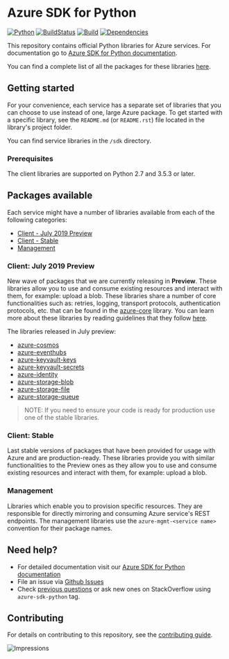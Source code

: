 # Azure SDK for Python

[![Python](https://img.shields.io/pypi/pyversions/azure-core.svg?maxAge=2592000)](https://pypi.python.org/pypi/azure/) [![BuildStatus](https://dev.azure.com/azure-sdk/public/_apis/build/status/46?branchName=master)](https://dev.azure.com/azure-sdk/public/_build/latest?definitionId=46&branchName=master) [![Build](https://travis-ci.org/Azure/azure-sdk-for-python.svg?branch=master)](https://travis-ci.org/Azure/azure-sdk-for-python) [![Dependencies](https://img.shields.io/badge/dependencies-analyzed-blue.svg)](https://azuresdkartifacts.blob.core.windows.net/azure-sdk-for-python/dependencies/dependencies.html)

This repository contains official Python libraries for Azure services. For documentation go to [Azure SDK for Python documentation](http://aka.ms/python-docs).

You can find a complete list of all the packages for these libraries [here](./packages.md).

## Getting started

For your convenience, each service has a separate set of libraries that you can choose to use instead of one, large Azure package. To get started with a specific library, see the `README.md` (or `README.rst`) file located in the library's project folder.

You can find service libraries in the `/sdk` directory.

### Prerequisites
The client libraries are supported on Python 2.7 and 3.5.3 or later.

## Packages available
Each service might have a number of libraries available from each of the following categories:
* [Client - July 2019 Preview](#Client-July-2019-Preview)
* [Client - Stable](#Client-Stable)
* [Management](#Management)


### Client: July 2019 Preview
New wave of packages that we are currently releasing in **Preview**. These libraries allow you to use and consume existing resources and interact with them, for example: upload a blob. These libraries share a number of core functionalities such as: retries, logging, transport protocols, authentication protocols, etc. that can be found in the [azure-core](./sdk/core/azure-core) library. You can learn more about these libraries by reading guidelines that they follow [here](https://azuresdkspecs.z5.web.core.windows.net/PythonSpec.html).

The libraries released in July preview:

- [azure-cosmos](./sdk/cosmos/azure-cosmos)
- [azure-eventhubs](./sdk/eventhub/azure-eventhubs)
- [azure-keyvault-keys](./sdk/keyvault/azure-keyvault-keys)
- [azure-keyvault-secrets](./sdk/keyvault/azure-keyvault-secrets)
- [azure-identity](./sdk/identity/azure-identity)
- [azure-storage-blob](./sdk/storage/azure-storage-blob)
- [azure-storage-file](./sdk/storage/azure-storage-file)
- [azure-storage-queue](./sdk/storage/azure-storage-queue)

>NOTE: If you need to ensure your code is ready for production use one of the stable libraries.


### Client: Stable
Last stable versions of packages that have been provided for usage with Azure and are production-ready. These libraries provide you with similar functionalities to the Preview ones as they allow you to use and consume existing resources and interact with them, for example: upload a blob.

### Management
Libraries which enable you to provision specific resources. They are responsible for directly mirroring and consuming Azure service's REST endpoints. The management libraries use the `azure-mgmt-<service name>` convention for their package names.

## Need help?
* For detailed documentation visit our [Azure SDK for Python documentation](aka.ms/python-docs)
* File an issue via [Github Issues](../../issues)
* Check [previous questions](https://stackoverflow.com/questions/tagged/azure-sdk-python) or ask new ones on StackOverflow using `azure-sdk-python` tag.

## Contributing
For details on contributing to this repository, see the [contributing guide](CONTRIBUTING.md).

![Impressions](https://azure-sdk-impressions.azurewebsites.net/api/impressions/azure-sdk-for-python%2FREADME.png)